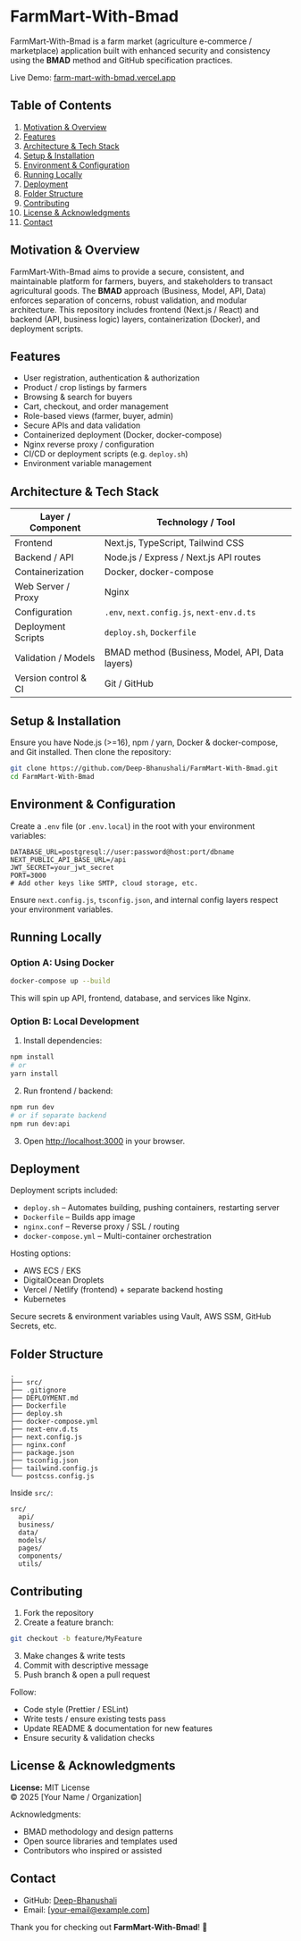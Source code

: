 # FarmMart-With-Bmad

FarmMart-With-Bmad is a farm market (agriculture e-commerce / marketplace) application built with enhanced security and consistency using the **BMAD** method and GitHub specification practices.

Live Demo: [farm-mart-with-bmad.vercel.app](https://farm-mart-with-bmad.vercel.app)

## Table of Contents
1. [Motivation & Overview](#motivation--overview)
2. [Features](#features)
3. [Architecture & Tech Stack](#architecture--tech-stack)
4. [Setup & Installation](#setup--installation)
5. [Environment & Configuration](#environment--configuration)
6. [Running Locally](#running-locally)
7. [Deployment](#deployment)
8. [Folder Structure](#folder-structure)
9. [Contributing](#contributing)
10. [License & Acknowledgments](#license--acknowledgments)
11. [Contact](#contact)

## Motivation & Overview
FarmMart-With-Bmad aims to provide a secure, consistent, and maintainable platform for farmers, buyers, and stakeholders to transact agricultural goods. The **BMAD** approach (Business, Model, API, Data) enforces separation of concerns, robust validation, and modular architecture. This repository includes frontend (Next.js / React) and backend (API, business logic) layers, containerization (Docker), and deployment scripts.

## Features
- User registration, authentication & authorization
- Product / crop listings by farmers
- Browsing & search for buyers
- Cart, checkout, and order management
- Role-based views (farmer, buyer, admin)
- Secure APIs and data validation
- Containerized deployment (Docker, docker-compose)
- Nginx reverse proxy / configuration
- CI/CD or deployment scripts (e.g. `deploy.sh`)
- Environment variable management

## Architecture & Tech Stack
| Layer / Component | Technology / Tool |
|-------------------|-----------------|
| Frontend | Next.js, TypeScript, Tailwind CSS |
| Backend / API | Node.js / Express / Next.js API routes |
| Containerization | Docker, docker-compose |
| Web Server / Proxy | Nginx |
| Configuration | `.env`, `next.config.js`, `next-env.d.ts` |
| Deployment Scripts | `deploy.sh`, `Dockerfile` |
| Validation / Models | BMAD method (Business, Model, API, Data layers) |
| Version control & CI | Git / GitHub |

## Setup & Installation
Ensure you have Node.js (>=16), npm / yarn, Docker & docker-compose, and Git installed. Then clone the repository:

```bash
git clone https://github.com/Deep-Bhanushali/FarmMart-With-Bmad.git
cd FarmMart-With-Bmad
```

## Environment & Configuration
Create a `.env` file (or `.env.local`) in the root with your environment variables:

```env
DATABASE_URL=postgresql://user:password@host:port/dbname
NEXT_PUBLIC_API_BASE_URL=/api
JWT_SECRET=your_jwt_secret
PORT=3000
# Add other keys like SMTP, cloud storage, etc.
```

Ensure `next.config.js`, `tsconfig.json`, and internal config layers respect your environment variables.

## Running Locally
### Option A: Using Docker
```bash
docker-compose up --build
```
This will spin up API, frontend, database, and services like Nginx.

### Option B: Local Development
1. Install dependencies:
```bash
npm install
# or
yarn install
```
2. Run frontend / backend:
```bash
npm run dev
# or if separate backend
npm run dev:api
```
3. Open [http://localhost:3000](http://localhost:3000) in your browser.

## Deployment
Deployment scripts included:
- `deploy.sh` – Automates building, pushing containers, restarting server
- `Dockerfile` – Builds app image
- `nginx.conf` – Reverse proxy / SSL / routing
- `docker-compose.yml` – Multi-container orchestration

Hosting options:
- AWS ECS / EKS
- DigitalOcean Droplets
- Vercel / Netlify (frontend) + separate backend hosting
- Kubernetes

Secure secrets & environment variables using Vault, AWS SSM, GitHub Secrets, etc.

## Folder Structure
```
.
├── src/
├── .gitignore
├── DEPLOYMENT.md
├── Dockerfile
├── deploy.sh
├── docker-compose.yml
├── next-env.d.ts
├── next.config.js
├── nginx.conf
├── package.json
├── tsconfig.json
├── tailwind.config.js
└── postcss.config.js
```
Inside `src/`:
```
src/
  api/
  business/
  data/
  models/
  pages/
  components/
  utils/
```

## Contributing
1. Fork the repository
2. Create a feature branch:
```bash
git checkout -b feature/MyFeature
```
3. Make changes & write tests
4. Commit with descriptive message
5. Push branch & open a pull request

Follow:
- Code style (Prettier / ESLint)
- Write tests / ensure existing tests pass
- Update README & documentation for new features
- Ensure security & validation checks

## License & Acknowledgments
**License:** MIT License  
© 2025 [Your Name / Organization]

Acknowledgments:
- BMAD methodology and design patterns
- Open source libraries and templates used
- Contributors who inspired or assisted

## Contact
- GitHub: [Deep-Bhanushali](https://github.com/Deep-Bhanushali)  
- Email: [your-email@example.com]

Thank you for checking out **FarmMart-With-Bmad**! 🌱

